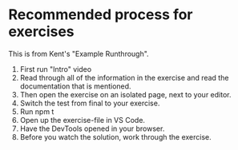 # Recommended process for exercises

This is from Kent's "Example Runthrough".

1. First run "Intro" video
2. Read through all of the information in the exercise and read the documentation that is mentioned.
3. Then open the exercise on an isolated page, next to your editor.
4. Switch the test from final to your exercise.
5. Run npm t
6. Open up the exercise-file in VS Code.
7. Have the DevTools opened in your browser.
8. Before you watch the solution, work through the exercise.
<!--stackedit_data:
eyJoaXN0b3J5IjpbLTE0NTczOTIwMTAsMTYwMzcxMzY4XX0=
-->